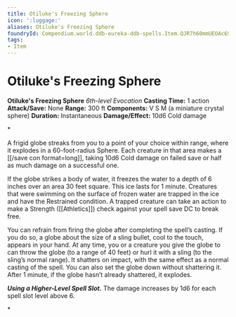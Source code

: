 ```yaml
---
title: Otiluke's Freezing Sphere
icon: ':luggage:'
aliases: Otiluke's Freezing Sphere
foundryId: Compendium.world.ddb-eureka-ddb-spells.Item.QJR7h60mmUEOAc6S
tags:
- Item
---
```


# Otiluke's Freezing Sphere

**Otiluke's Freezing Sphere**
_6th-level Evocation_
**Casting Time:** 1 action
**Attack/Save:** None
**Range:** 300 ft
**Components:** V S M (a miniature crystal sphere)
**Duration:** Instantaneous
**Damage/Effect:** 10d6 Cold damage

*<p>A frigid globe streaks from you to a point of your choice within range, where it explodes in a 60-foot-radius Sphere. Each creature in that area makes a [[/save con format=long]], taking 10d6 Cold damage on failed save or half as much damage on a successful one.

If the globe strikes a body of water, it freezes the water to a depth of 6 inches over an area 30 feet square. This ice lasts for 1 minute. Creatures that were swimming on the surface of frozen water are trapped in the ice and have the Restrained condition. A trapped creature can take an action to make a Strength ([[Athletics]]) check against your spell save DC to break free.

You can refrain from firing the globe after completing the spell’s casting. If you do so, a globe about the size of a sling bullet, cool to the touch, appears in your hand. At any time, you or a creature you give the globe to can throw the globe (to a range of 40 feet) or hurl it with a sling (to the sling’s normal range). It shatters on impact, with the same effect as a normal casting of the spell. You can also set the globe down without shattering it. After 1 minute, if the globe hasn’t already shattered, it explodes.

***Using a Higher-Level Spell Slot.*** The damage increases by 1d6 for each spell slot level above 6.</p>*